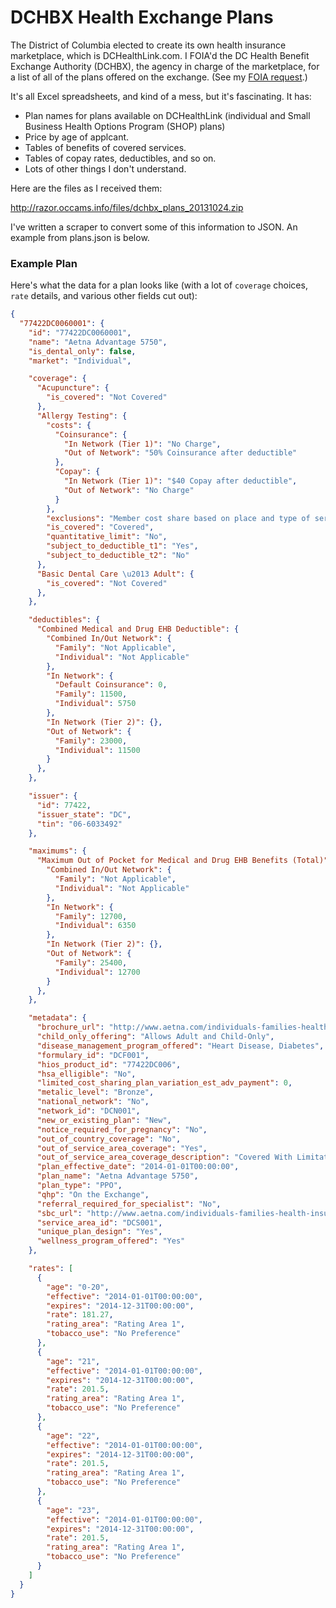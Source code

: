 DCHBX Health Exchange Plans
===========================

The District of Columbia elected to create its own health insurance marketplace, which is DCHealthLink.com. I FOIA'd the DC Health Benefit Exchange Authority (DCHBX), the agency in charge of the marketplace, for a list of all of the plans offered on the exchange. (See my [FOIA request](https://github.com/JoshData/dchbx/blob/master/foia_log.html).)

It's all Excel spreadsheets, and kind of a mess, but it's fascinating. It has:

* Plan names for plans available on DCHealthLink (individual and Small Business Health Options Program (SHOP) plans)
* Price by age of applcant.
* Tables of benefits of covered services.
* Tables of copay rates, deductibles, and so on.
* Lots of other things I don't understand.

Here are the files as I received them:

http://razor.occams.info/files/dchbx_plans_20131024.zip

I've written a scraper to convert some of this information to JSON. An example from plans.json is below.

### Example Plan

Here's what the data for a plan looks like (with a lot of `coverage` choices, `rate` details, and various other fields cut out):

```json
{
  "77422DC0060001": {
    "id": "77422DC0060001",
    "name": "Aetna Advantage 5750",
    "is_dental_only": false,
    "market": "Individual",

    "coverage": {
      "Acupuncture": {
        "is_covered": "Not Covered"
      }, 
      "Allergy Testing": {
        "costs": {
          "Coinsurance": {
            "In Network (Tier 1)": "No Charge", 
            "Out of Network": "50% Coinsurance after deductible"
          }, 
          "Copay": {
            "In Network (Tier 1)": "$40 Copay after deductible", 
            "Out of Network": "No Charge"
          }
        }, 
        "exclusions": "Member cost share based on place and type of service.", 
        "is_covered": "Covered", 
        "quantitative_limit": "No", 
        "subject_to_deductible_t1": "Yes", 
        "subject_to_deductible_t2": "No"
      }, 
      "Basic Dental Care \u2013 Adult": {
        "is_covered": "Not Covered"
      },
    },

    "deductibles": {
      "Combined Medical and Drug EHB Deductible": {
        "Combined In/Out Network": {
          "Family": "Not Applicable", 
          "Individual": "Not Applicable"
        }, 
        "In Network": {
          "Default Coinsurance": 0, 
          "Family": 11500, 
          "Individual": 5750
        }, 
        "In Network (Tier 2)": {}, 
        "Out of Network": {
          "Family": 23000, 
          "Individual": 11500
        }
      }, 
    },

    "issuer": {
      "id": 77422,
      "issuer_state": "DC",
      "tin": "06-6033492"
    },

    "maximums": {
      "Maximum Out of Pocket for Medical and Drug EHB Benefits (Total)": {
        "Combined In/Out Network": {
          "Family": "Not Applicable", 
          "Individual": "Not Applicable"
        }, 
        "In Network": {
          "Family": 12700, 
          "Individual": 6350
        }, 
        "In Network (Tier 2)": {}, 
        "Out of Network": {
          "Family": 25400, 
          "Individual": 12700
        }
      }, 
    },

    "metadata": {
      "brochure_url": "http://www.aetna.com/individuals-families-health-insurance/buy-insurance/exchange/dc.html",
      "child_only_offering": "Allows Adult and Child-Only",
      "disease_management_program_offered": "Heart Disease, Diabetes",
      "formulary_id": "DCF001",
      "hios_product_id": "77422DC006",
      "hsa_elligible": "No",
      "limited_cost_sharing_plan_variation_est_adv_payment": 0,
      "metalic_level": "Bronze",
      "national_network": "No",
      "network_id": "DCN001",
      "new_or_existing_plan": "New",
      "notice_required_for_pregnancy": "No",
      "out_of_country_coverage": "No",
      "out_of_service_area_coverage": "Yes",
      "out_of_service_area_coverage_description": "Covered With Limitations.",
      "plan_effective_date": "2014-01-01T00:00:00",
      "plan_name": "Aetna Advantage 5750",
      "plan_type": "PPO",
      "qhp": "On the Exchange",
      "referral_required_for_specialist": "No",
      "sbc_url": "http://www.aetna.com/individuals-families-health-insurance/buy-insurance/exchange/dc.html",
      "service_area_id": "DCS001",
      "unique_plan_design": "Yes",
      "wellness_program_offered": "Yes"
    },

    "rates": [
      {
        "age": "0-20",
        "effective": "2014-01-01T00:00:00",
        "expires": "2014-12-31T00:00:00",
        "rate": 181.27,
        "rating_area": "Rating Area 1",
        "tobacco_use": "No Preference"
      },
      {
        "age": "21",
        "effective": "2014-01-01T00:00:00",
        "expires": "2014-12-31T00:00:00",
        "rate": 201.5,
        "rating_area": "Rating Area 1",
        "tobacco_use": "No Preference"
      },
      {
        "age": "22",
        "effective": "2014-01-01T00:00:00",
        "expires": "2014-12-31T00:00:00",
        "rate": 201.5,
        "rating_area": "Rating Area 1",
        "tobacco_use": "No Preference"
      },
      {
        "age": "23",
        "effective": "2014-01-01T00:00:00",
        "expires": "2014-12-31T00:00:00",
        "rate": 201.5,
        "rating_area": "Rating Area 1",
        "tobacco_use": "No Preference"
      }
    ]
  }
}
```
